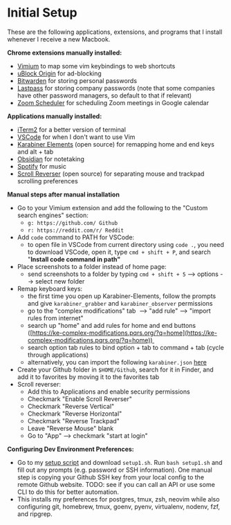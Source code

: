 <h1>Initial Setup</h1>

These are the following applications, extensions, and programs that I install whenever I receive a new Macbook.

**Chrome extensions manually installed:**
- [Vimium](https://chrome.google.com/webstore/detail/vimium/dbepggeogbaibhgnhhndojpepiihcmeb?hl=en) to map some vim keybindings to web shortcuts
- [uBlock Origin](https://chrome.google.com/webstore/detail/ublock-origin/cjpalhdlnbpafiamejdnhcphjbkeiagm?hl=en) for ad-blocking
- [Bitwarden](https://chrome.google.com/webstore/detail/bitwarden-free-password-m/nngceckbapebfimnlniiiahkandclblb?hl=en) for storing personal passwords
- [Lastpass](https://chrome.google.com/webstore/detail/lastpass-free-password-ma/hdokiejnpimakedhajhdlcegeplioahd?hl=en-US) for storing company passwords (note that some companies have other password managers, so default to that if relevant)
- [Zoom Scheduler](https://chrome.google.com/webstore/detail/zoom-scheduler/kgjfgplpablkjnlkjmjdecgdpfankdle?hl=en-US) for scheduling Zoom meetings in Google calendar

**Applications manually installed:**
- [iTerm2](https://iterm2.com/downloads.html) for a better version of terminal
- [VSCode](https://code.visualstudio.com/download) for when I don't want to use Vim
- [Karabiner Elements](https://karabiner-elements.pqrs.org/) (open source) for remapping home and end keys and alt + tab
- [Obsidian](https://obsidian.md/) for notetaking
- [Spotify](https://www.spotify.com/us/download/mac/) for music
- [Scroll Reverser](https://github.com/pilotmoon/Scroll-Reverser) (open source) for separating mouse and trackpad scrolling preferences

**Manual steps after manual installation**
- Go to your Vimium extension and add the following to the "Custom search engines" section:
	- `g: https://github.com/ Github`
	- `r: https://reddit.com/r/ Reddit`
- Add `code` command to PATH for VSCode:
	- to open file in VSCode from current directory using `code .`, you need to download VSCode, open it, type `cmd + shift + P`, and search "**Install code command in path"**
- Place screenshots to a folder instead of home page:
	- send screenshots to a folder by typing `cmd + shift + 5` --> options --> select new folder
- Remap keyboard keys:
	- the first time you open up Karabiner-Elements, follow the prompts and give `karabiner_grabber` and `karabiner_observer` permissions
	- go to the "complex modifications" tab  --> "add rule" --> "import rules from internet"
	- search up "home" and add rules for home and end buttons ([https://ke-complex-modifications.pqrs.org/?q=home](https://ke-complex-modifications.pqrs.org/?q=home)) 
	- search option tab rules to bind option + tab to command + tab (cycle through applications)
	- alternatively, you can import the following `karabiner.json` [here](obsidian://open?vault=All%20Notes&file=Misc%2FKarabiner%20Configuration)
- Create your Github folder in `$HOME/Github`, search for it in Finder, and add it to favorites by moving it to the favorites tab
- Scroll reverser:
	- Add this to Applications and enable security permissions
	- Checkmark "Enable Scroll Reverser"
	- Checkmark "Reverse Vertical"
	- Checkmark "Reverse Horizontal"
	- Checkmark "Reverse Trackpad"
	- Leave "Reverse Mouse" blank
	- Go to "App" --> checkmark "start at login"

**Configuring Dev Environment Preferences:**
- Go to my [setup script](https://github.com/Lianathanoj/dotfiles/blob/master/setup/setup1.sh) and download `setup1.sh`. Run `bash setup1.sh` and fill out any prompts (e.g. password or SSH information). One manual step is copying your Github SSH key from your local config to the remote Github website. TODO: see if you can call an API or use some CLI to do this for better automation.
- This installs my preferences for postgres, tmux, zsh, neovim while also configuring git, homebrew, tmux, goenv, pyenv, virtualenv, nodenv, fzf, and ripgrep.

